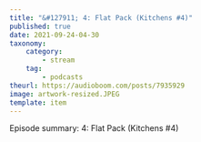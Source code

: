 ```yaml
---
title: "&#127911; 4: Flat Pack (Kitchens #4)"
published: true
date: 2021-09-24-04-30
taxonomy:
    category:
        - stream
    tag:
        - podcasts
theurl: https://audioboom.com/posts/7935929
image: artwork-resized.JPEG
template: item
---
```


Episode summary: 4: Flat Pack (Kitchens #4)

